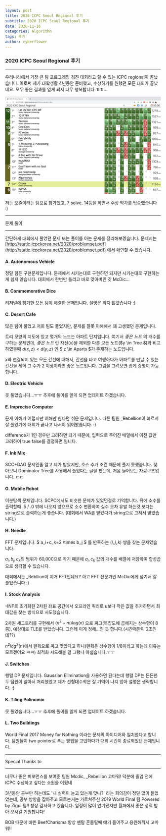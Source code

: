 ```yaml
---
layout: post
title: 2020 ICPC Seoul Regional 후기
subtitle: 2020 ICPC Seoul Regional 후기
date: 2020-11-16
categories: Algorithm
tags: 후기
author: cyberflower
---
```


### 2020 ICPC Seoul Regional 후기

---

우리나라에서 가장 큰 팀 프로그래밍 경진 대회라고 할 수 있는 ICPC regional이 끝났습니다. 이로써 제가 대학생활 4년동안 준비했고, 수상하기를 원했던 모든 대회가 끝났네요. 모두 좋은 결과를 얻게 되서 너무 행복합니다 ㅎㅎ...

![스코어보드](/img/2020-11-16-icpcscore.png)

저는 오존이라는 팀으로 참가했고, 7 solve, 14등을 하면서 수상 막차를 탑승했습니다 :) 

---

문제 풀이

---

간단하게 대회에서 풀었던 문제 또는 풀이를 아는 문제를 정리해보겠습니다. 문제지는 [http://static.icpckorea.net/2020/problemset.pdf](http://static.icpckorea.net/2020/problemset.pdf) 에서 확인할 수 있습니다.

#### A. Autonomous Vehicle

정말 힘든 구현문제입니다. 문제에서 시키는대로 구현하면 되지만 시키는대로 구현하는게 쉽지 않습니다. 대회에서 한번만 틀리고 바로 맞아버린 갓 McDic...

#### B. Commemorative Dice

리저널에 참가한 모든 팀이 해결한 문제입니다. 설명은 하지 않겠습니다 :)

#### C. Desert Cafe

많은 팀이 풀었고 저희 팀도 풀었지만, 문제를 잘못 이해해서 꽤 고생했던 문제입니다. 

트리 모양의 지도에 있고 몇개의 노드는 아파트 단지입니다. 여기서 *좋은 노드* 의 개수를 구하는 문제인데, *좋은 노드* 란 자신($x$)을 제외한 다른 모든 노드($y \in Tree $)와 비교하였을때 $d(x,z) < d(y,z)$ 인 $ z \in Aparts $가 존재하는 노드입니다.

$x$와 연결되어 있는 모든 간선에 대해서, 간선을 타고 여행하다가 아파트를 만날 수 있는 간선을 세어 그 수가 2 이상이라면 좋은 노드입니다. 그림을 그려보면 쉽게 증명이 가능합니다.

#### D. Electric Vehicle

못 풀었습니다...ㅜㅜ 추후에 풀이를 알게 되면 업데이트 하겠습니다.

#### E. Imprecise Computer

문제 이해가 어렵지만 이해만 한다면 쉬운 문제입니다. 다른 팀원 _Rebellion이 빠르게 잘 풀었기에 대회가 끝나고 나서야 읽어봤습니다. :) 

difference가 1인 경우만 고려하면 되기 때문에, 입력으로 주어진 배열에서 이전 값만 고려하여 true false를 결정하면 됩니다.

#### F. Ink Mix

SCC+DAG 문제인줄 알고 제가 받았지만, 호스 추가 조건 때문에 풀지 못했습니다. 찾아보니 Dominator Tree를 사용해서 풀었다는 글을 봤는데, 처음 들어보는 자료구조입니다. ㄷㄷ

#### G. Mobile Robot

이분탐색 문제입니다. SCPC에서도 비슷한 문제가 있었던걸로 기억합니다. 뒤에 소수를 출력할때 .5 / .0 밖에 나오지 않으므로 소수 변환하여 실수 오차 유발 하는것 보다는 string으로 출력하는게 좋습니다. (대회에서 WA를 받았다가 string으로 고쳐서 맞았습니다.)

#### H. Needle

FFT 문제입니다. $ a_i+c_k=2 \times b_j $ 를 만족하는 $(i,j,k)$ 쌍을 찾는 문제였습니다.

$a_i, b_j, c_k$의 범위가 60,000으로 작기 때문에 $a_i, c_k$ 값의 개수를 배열에 저장하여 합성곱으로 생각할 수 있습니다. 

대회에서는 _Rebllion이 이거 FFT인데요? 하고 FFT 전문가인 McDic에게 넘겨서 잘 풀었습니다 :)

#### I. Stock Analysis

-INF로 초기화된 2차원 좌표 공간에서 오프라인 쿼리로 u보다 작은 값을 추가하면서 최대값을 찾는 방식으로 시도했습니다.

2차원 세그트리를 구현해서 $(n^2+m)log(n)$ 으로 짜고(복잡도에 곱해지는 상수항이 8쯤), 예상대로 TLE를 받았습니다. 그런데 이게 정해...인 듯 합니다.(시간제한이 2초인데??) 

$n^2log^2(n)$에서 펜윅으로 짜고 맞았다고 하니(펜윅은 상수항이 1/8이라고 하는데 이유는 모르겠어요 ㅋㅋ) 최적화 시도해볼 걸 그랬나 아쉽습니다.ㅜㅜ 

#### J. Switches

행렬 DP 문제입니다. Gaussian Elimination을 사용하면 된다는데 행렬 DP는 든든한 두 팀원이 알아서 처리했었고 제가 선형대수학은 잘 기억이 나지 않아 설명은 생략합니다. :)

#### K. Tiling Polinomio

못 풀었습니다...ㅜㅜ 추후에 풀이를 알게 되면 업데이트 하겠습니다.

#### L. Two Buildings

World Final 2017 Money for Nothing 이라는 문제의 아이디어와 일치한다고 합니다. 팀원들이 two pointer로 푸는 방법을 고민하다가 대회 시간이 종료되었던 문제입니다.

---

Special Thanks to

---

너무나 좋은 퍼포먼스를 보여준 팀원 Mcdic, _Rebellion 고마워! 덕분에 졸업 전에 ICPC 수상하고 싶다는 소원을 이뤘네

3년동안 공부만 하는데도 '내 실력이 늘고 있는게 맞나?' 라는 회의감이 정말 많이 들었었는데, 공부 방향을 잡아주고 모르는거는 가르쳐주신 2019 World Final 팀 Powered by Zigui 팀!! 항상 감사하고 있습니다. 일정이 많이 연기됐지만 월파에서 좋은 성적 받아 오시길 기원합니다!

BOB 때문에 바쁜 BeefCharisma 항상 멘탈 흔들릴때 얘기 들어주고 응원해줘서 고마워!! 